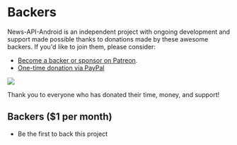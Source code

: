 # Backers

News-API-Android is an independent project with ongoing development and support made possible thanks to donations made by these awesome backers. If you'd like to join them, please consider:

- [Become a backer or sponsor on Patreon](https://www.patreon.com/mukeshsolanki).
- [One-time donation via PayPal](https://www.paypal.me/mukeshsolanki)

<a href="https://www.patreon.com/bePatron?c=935498" alt="Become a Patron"><img src="https://c5.patreon.com/external/logo/become_a_patron_button.png" /></a>

Thank you to everyone who has donated their time, money, and support!

## Backers ($1 per month)
- Be the first to back this project